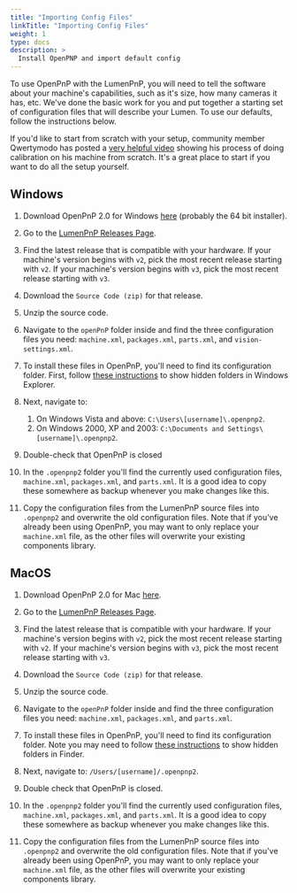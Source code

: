 ```yaml
---
title: "Importing Config Files"
linkTitle: "Importing Config Files"
weight: 1
type: docs
description: >
  Install OpenPNP and import default config
---
```


To use OpenPnP with the LumenPnP, you will need to tell the software about your machine's capabilities, such as it's size, how many cameras it has, etc. We've done the basic work for you and put together a starting set of configuration files that will describe your Lumen. To use our defaults, follow the instructions below.

If you'd like to start from scratch with your setup, community member Qwertymodo has posted a [very helpful video](https://www.youtube.com/watch?v=vuFalyzcCZA) showing his process of doing calibration on his machine from scratch. It's a great place to start if you want to do all the setup yourself.

## Windows

1. Download OpenPnP 2.0 for Windows [here](https://openpnp.org/downloads/) (probably the 64 bit installer).

2. Go to the [LumenPnP Releases Page](https://github.com/opulo-inc/lumenpnp/releases).

3. Find the latest release that is compatible with your hardware. If your machine's version begins with `v2`, pick the most recent release starting with `v2`. If your machine's version begins with `v3`, pick the most recent release starting with `v3`.

4. Download the `Source Code (zip)` for that release.

5. Unzip the source code.

6. Navigate to the `openPnP` folder inside and find the three configuration files you need: `machine.xml`, `packages.xml`, `parts.xml`, and `vision-settings.xml`.

7. To install these files in OpenPnP, you'll need to find its configuration folder. First, follow [these instructions](https://support.microsoft.com/en-us/windows/show-hidden-files-0320fe58-0117-fd59-6851-9b7f9840fdb2) to show hidden folders in Windows Explorer.

8. Next, navigate to:
   1. On Windows Vista and above: `C:\Users\[username]\.openpnp2`.
   2. On Windows 2000, XP and 2003: `C:\Documents and Settings\[username]\.openpnp2`.
  
9. Double-check that OpenPnP is closed

10. In the `.openpnp2` folder you'll find the currently used configuration files, `machine.xml`, `packages.xml`, and `parts.xml`. It is a good idea to copy these somewhere as backup whenever you make changes like this.

11. Copy the configuration files from the LumenPnP source files into `.openpnp2` and overwrite the old configuration files. Note that if you've already been using OpenPnP, you may want to only replace your `machine.xml` file, as the other files will overwrite your existing components library.

## MacOS

1. Download OpenPnP 2.0 for Mac [here](https://openpnp.org/downloads/).

2. Go to the [LumenPnP Releases Page](https://github.com/opulo-inc/lumenpnp/releases).

3. Find the latest release that is compatible with your hardware. If your machine's version begins with `v2`, pick the most recent release starting with `v2`. If your machine's version begins with `v3`, pick the most recent release starting with `v3`.

4. Download the `Source Code (zip)` for that release.

5. Unzip the source code.

6. Navigate to the `openPnP` folder inside and find the three configuration files you need: `machine.xml`, `packages.xml`, and `parts.xml`.

7. To install these files in OpenPnP, you'll need to find its configuration folder. Note you may need to follow [these instructions](https://www.macworld.com/article/671158/how-to-show-hidden-files-on-a-mac.html) to show hidden folders in Finder.

8. Next, navigate to: `/Users/[username]/.openpnp2`.
  
9. Double check that OpenPnP is closed.

10. In the `.openpnp2` folder you'll find the currently used configuration files, `machine.xml`, `packages.xml`, and `parts.xml`. It is a good idea to copy these somewhere as backup whenever you make changes like this.

11. Copy the configuration files from the LumenPnP source files into `.openpnp2` and overwrite the old configuration files. Note that if you've already been using OpenPnP, you may want to only replace your `machine.xml` file, as the other files will overwrite your existing components library.
